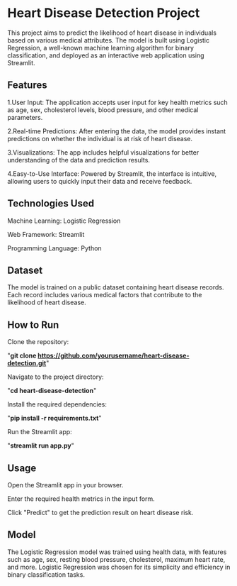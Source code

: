 # Heart Disease Detection Project

This project aims to predict the likelihood of heart disease in individuals based on various medical attributes. The model is built using Logistic Regression, a well-known machine learning algorithm for binary classification, and deployed as an interactive web application using Streamlit.

## Features

1.User Input: The application accepts user input for key health metrics such as age, sex, cholesterol levels, blood pressure, and other medical parameters.

2.Real-time Predictions: After entering the data, the model provides instant predictions on whether the individual is at risk of heart disease.

3.Visualizations: The app includes helpful visualizations for better understanding of the data and prediction results.

4.Easy-to-Use Interface: Powered by Streamlit, the interface is intuitive, allowing users to quickly input their data and receive feedback.

## Technologies Used
Machine Learning: Logistic Regression

Web Framework: Streamlit

Programming Language: Python

## Dataset
The model is trained on a public dataset containing heart disease records. Each record includes various medical factors that contribute to the likelihood of heart disease.

## How to Run
Clone the repository:

"**git clone https://github.com/yourusername/heart-disease-detection.git**"

Navigate to the project directory:

"**cd heart-disease-detection**"

Install the required dependencies:

"**pip install -r requirements.txt**"

Run the Streamlit app:

"**streamlit run app.py**"

## Usage
Open the Streamlit app in your browser.

Enter the required health metrics in the input form.

Click "Predict" to get the prediction result on heart disease risk.

## Model
The Logistic Regression model was trained using health data, with features such as age, sex, resting blood pressure, cholesterol, maximum heart rate, and more. Logistic Regression was chosen for its simplicity and efficiency in binary classification tasks.
